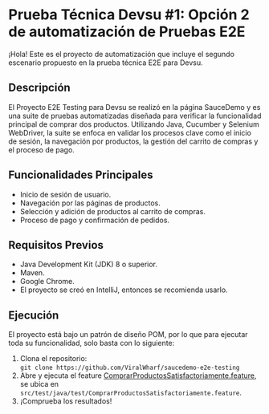 # Prueba Técnica Devsu #1: Opción 2 de automatización de Pruebas E2E

¡Hola! Este es el proyecto de automatización que incluye el segundo escenario propuesto en la prueba técnica E2E para Devsu.

## Descripción

El Proyecto E2E Testing para Devsu se realizó en la página SauceDemo y es una suite de pruebas automatizadas diseñada para verificar la funcionalidad principal de comprar dos productos. Utilizando Java, Cucumber y Selenium WebDriver, la suite se enfoca en validar los procesos clave como el inicio de sesión, la navegación por productos, la gestión del carrito de compras y el proceso de pago.

## Funcionalidades Principales
- Inicio de sesión de usuario.
- Navegación por las páginas de productos.
- Selección y adición de productos al carrito de compras.
- Proceso de pago y confirmación de pedidos.

## Requisitos Previos
- Java Development Kit (JDK) 8 o superior.
- Maven.
- Google Chrome.
- El proyecto se creó en IntelliJ, entonces se recomienda usarlo.

## Ejecución

El proyecto está bajo un patrón de diseño POM, por lo que para ejecutar toda su funcionalidad, solo basta con lo siguiente:

1. Clona el repositorio: \
   `git clone https://github.com/ViralWharf/saucedemo-e2e-testing`
2. Abre y ejecuta el feature [ComprarProductosSatisfactoriamente.feature](src%2Ftest%2Fjava%2Ftest%2FComprarProductosSatisfactoriamente.feature), se ubica en `src/test/java/test/ComprarProductosSatisfactoriamente.feature`.
3. ¡Comprueba los resultados!


